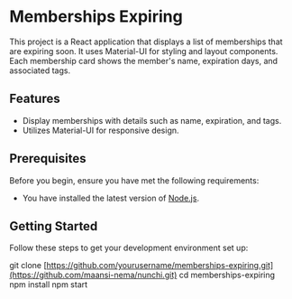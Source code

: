 # Memberships Expiring

This project is a React application that displays a list of memberships that are expiring soon. It uses Material-UI for styling and layout components. Each membership card shows the member's name, expiration days, and associated tags.

## Features

- Display memberships with details such as name, expiration, and tags.
- Utilizes Material-UI for responsive design.

## Prerequisites

Before you begin, ensure you have met the following requirements:
- You have installed the latest version of [Node.js](https://nodejs.org/).

## Getting Started

Follow these steps to get your development environment set up:

git clone [https://github.com/yourusername/memberships-expiring.git](https://github.com/maansi-nema/nunchi.git)
cd memberships-expiring
npm install
npm start
